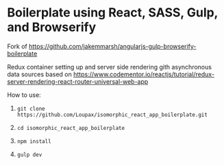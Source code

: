Boilerplate using React, SASS, Gulp, and Browserify
===================================================


Fork of https://github.com/jakemmarsh/angularjs-gulp-browserify-boilerplate


Redux container setting up and server side rendering gith asynchronous data sources based on https://www.codementor.io/reactjs/tutorial/redux-server-rendering-react-router-universal-web-app

How to use:

1. `git clone https://github.com/Loupax/isomorphic_react_app_boilerplate.git`
 
2. `cd isomorphic_react_app_boilerplate`
 
3. `npm install`

4. `gulp dev`
